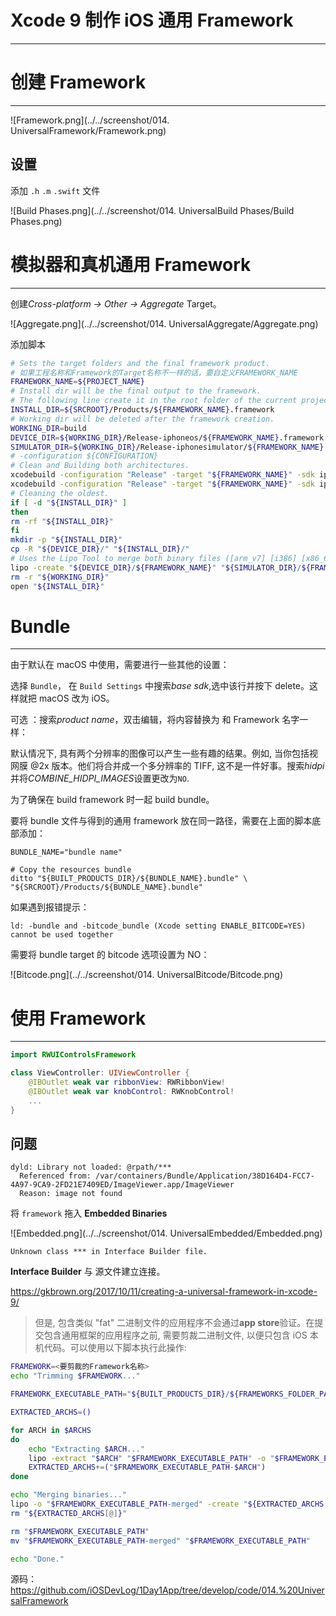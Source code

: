 # Xcode 9 制作 iOS 通用 Framework
---

# 创建 Framework
---

![Framework.png](../../screenshot/014. UniversalFramework/Framework.png)

## 设置

添加 `.h` `.m` `.swift` 文件

![Build Phases.png](../../screenshot/014. UniversalBuild Phases/Build Phases.png)

# 模拟器和真机通用 Framework
---

创建*Cross-platform -> Other -> Aggregate* Target。

![Aggregate.png](../../screenshot/014. UniversalAggregate/Aggregate.png)

添加脚本


```bash
# Sets the target folders and the final framework product.
# 如果工程名称和Framework的Target名称不一样的话，要自定义FRAMEWORK_NAME
FRAMEWORK_NAME=${PROJECT_NAME}
# Install dir will be the final output to the framework.
# The following line create it in the root folder of the current project.
INSTALL_DIR=${SRCROOT}/Products/${FRAMEWORK_NAME}.framework
# Working dir will be deleted after the framework creation.
WORKING_DIR=build
DEVICE_DIR=${WORKING_DIR}/Release-iphoneos/${FRAMEWORK_NAME}.framework
SIMULATOR_DIR=${WORKING_DIR}/Release-iphonesimulator/${FRAMEWORK_NAME}.framework
# -configuration ${CONFIGURATION}
# Clean and Building both architectures.
xcodebuild -configuration "Release" -target "${FRAMEWORK_NAME}" -sdk iphoneos clean build
xcodebuild -configuration "Release" -target "${FRAMEWORK_NAME}" -sdk iphonesimulator clean build
# Cleaning the oldest.
if [ -d "${INSTALL_DIR}" ]
then
rm -rf "${INSTALL_DIR}"
fi
mkdir -p "${INSTALL_DIR}"
cp -R "${DEVICE_DIR}/" "${INSTALL_DIR}/"
# Uses the Lipo Tool to merge both binary files ([arm_v7] [i386] [x86_64] [arm64]) into one Universal final product.
lipo -create "${DEVICE_DIR}/${FRAMEWORK_NAME}" "${SIMULATOR_DIR}/${FRAMEWORK_NAME}" -output "${INSTALL_DIR}/${FRAMEWORK_NAME}"
rm -r "${WORKING_DIR}"
open "${INSTALL_DIR}"
```

# Bundle
---

由于默认在 macOS 中使用，需要进行一些其他的设置：

选择 `Bundle`， 在 `Build Settings` 中搜索*base sdk*,选中该行并按下 delete。这样就把 macOS 改为 iOS。

可选 ：搜索*product name*，双击编辑，将内容替换为 和 Framework 名字一样：

默认情况下, 具有两个分辨率的图像可以产生一些有趣的结果。例如, 当你包括视网膜 @2x 版本。他们将合并成一个多分辨率的 TIFF, 这不是一件好事。搜索*hidpi*并将*COMBINE_HIDPI_IMAGES*设置更改为`NO`.

为了确保在 build framework 时一起 build bundle。

要将 bundle 文件与得到的通用 framework 放在同一路径，需要在上面的脚本底部添加：

```
BUNDLE_NAME="bundle name"

# Copy the resources bundle
ditto "${BUILT_PRODUCTS_DIR}/${BUNDLE_NAME}.bundle" \
"${SRCROOT}/Products/${BUNDLE_NAME}.bundle"
```

如果遇到报错提示：

```
ld: -bundle and -bitcode_bundle (Xcode setting ENABLE_BITCODE=YES) cannot be used together
```

需要将 bundle target 的 bitcode 选项设置为 NO：

![Bitcode.png](../../screenshot/014. UniversalBitcode/Bitcode.png)

# 使用 Framework
---

```swift
import RWUIControlsFramework

class ViewController: UIViewController {
    @IBOutlet weak var ribbonView: RWRibbonView!
    @IBOutlet weak var knobControl: RWKnobControl!
    ...
}
```


## 问题

```
dyld: Library not loaded: @rpath/***
  Referenced from: /var/containers/Bundle/Application/38D164D4-FCC7-4A97-9CA9-2FD21E7409ED/ImageViewer.app/ImageViewer
  Reason: image not found
```

将 `framework` 拖入 **Embedded Binaries**

![Embedded.png](../../screenshot/014. UniversalEmbedded/Embedded.png)


```
Unknown class *** in Interface Builder file.
```

**Interface Builder** 与 源文件建立连接。

<https://gkbrown.org/2017/10/11/creating-a-universal-framework-in-xcode-9/>

> 但是, 包含类似 "fat" 二进制文件的应用程序不会通过**app store**验证。在提交包含通用框架的应用程序之前, 需要剪裁二进制文件, 以便只包含 iOS 本机代码。可以使用以下脚本执行此操作:

```bash
FRAMEWORK=<要剪裁的Framework名称>
echo "Trimming $FRAMEWORK..."

FRAMEWORK_EXECUTABLE_PATH="${BUILT_PRODUCTS_DIR}/${FRAMEWORKS_FOLDER_PATH}/$FRAMEWORK.framework/$FRAMEWORK"

EXTRACTED_ARCHS=()

for ARCH in $ARCHS
do
    echo "Extracting $ARCH..."
    lipo -extract "$ARCH" "$FRAMEWORK_EXECUTABLE_PATH" -o "$FRAMEWORK_EXECUTABLE_PATH-$ARCH"
    EXTRACTED_ARCHS+=("$FRAMEWORK_EXECUTABLE_PATH-$ARCH")
done

echo "Merging binaries..."
lipo -o "$FRAMEWORK_EXECUTABLE_PATH-merged" -create "${EXTRACTED_ARCHS[@]}"
rm "${EXTRACTED_ARCHS[@]}"

rm "$FRAMEWORK_EXECUTABLE_PATH"
mv "$FRAMEWORK_EXECUTABLE_PATH-merged" "$FRAMEWORK_EXECUTABLE_PATH"

echo "Done."
```

源码： <https://github.com/iOSDevLog/1Day1App/tree/develop/code/014.%20UniversalFramework>

